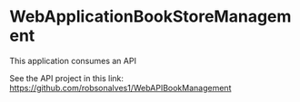 # WebApplicationBookStoreManagement

This application consumes an API

See the API project in this link: https://github.com/robsonalves1/WebAPIBookManagement
